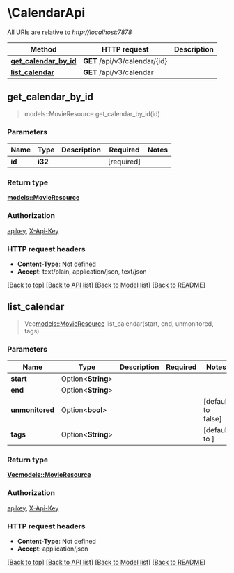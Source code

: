 # \CalendarApi

All URIs are relative to *http://localhost:7878*

Method | HTTP request | Description
------------- | ------------- | -------------
[**get_calendar_by_id**](CalendarApi.md#get_calendar_by_id) | **GET** /api/v3/calendar/{id} | 
[**list_calendar**](CalendarApi.md#list_calendar) | **GET** /api/v3/calendar | 



## get_calendar_by_id

> models::MovieResource get_calendar_by_id(id)


### Parameters


Name | Type | Description  | Required | Notes
------------- | ------------- | ------------- | ------------- | -------------
**id** | **i32** |  | [required] |

### Return type

[**models::MovieResource**](MovieResource.md)

### Authorization

[apikey](../README.md#apikey), [X-Api-Key](../README.md#X-Api-Key)

### HTTP request headers

- **Content-Type**: Not defined
- **Accept**: text/plain, application/json, text/json

[[Back to top]](#) [[Back to API list]](../README.md#documentation-for-api-endpoints) [[Back to Model list]](../README.md#documentation-for-models) [[Back to README]](../README.md)


## list_calendar

> Vec<models::MovieResource> list_calendar(start, end, unmonitored, tags)


### Parameters


Name | Type | Description  | Required | Notes
------------- | ------------- | ------------- | ------------- | -------------
**start** | Option<**String**> |  |  |
**end** | Option<**String**> |  |  |
**unmonitored** | Option<**bool**> |  |  |[default to false]
**tags** | Option<**String**> |  |  |[default to ]

### Return type

[**Vec<models::MovieResource>**](MovieResource.md)

### Authorization

[apikey](../README.md#apikey), [X-Api-Key](../README.md#X-Api-Key)

### HTTP request headers

- **Content-Type**: Not defined
- **Accept**: application/json

[[Back to top]](#) [[Back to API list]](../README.md#documentation-for-api-endpoints) [[Back to Model list]](../README.md#documentation-for-models) [[Back to README]](../README.md)

